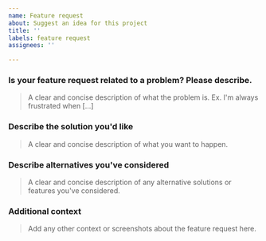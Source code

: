 ```yaml
---
name: Feature request
about: Suggest an idea for this project
title: ''
labels: feature request
assignees: ''

---
```


### Is your feature request related to a problem? Please describe.

> A clear and concise description of what the problem is. Ex. I'm always frustrated when [...]

### Describe the solution you'd like

> A clear and concise description of what you want to happen.

### Describe alternatives you've considered

> A clear and concise description of any alternative solutions or features you've considered.

### Additional context

> Add any other context or screenshots about the feature request here.
